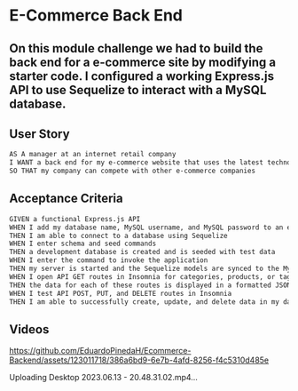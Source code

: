# E-Commerce Back End

## On this module challenge we had to build the back end for a e-commerce site by modifying a starter code. I configured a working Express.js API to use Sequelize to interact with a MySQL database.

## User Story

```md
AS A manager at an internet retail company
I WANT a back end for my e-commerce website that uses the latest technologies
SO THAT my company can compete with other e-commerce companies
```

## Acceptance Criteria

```md
GIVEN a functional Express.js API
WHEN I add my database name, MySQL username, and MySQL password to an environment variable file
THEN I am able to connect to a database using Sequelize
WHEN I enter schema and seed commands
THEN a development database is created and is seeded with test data
WHEN I enter the command to invoke the application
THEN my server is started and the Sequelize models are synced to the MySQL database
WHEN I open API GET routes in Insomnia for categories, products, or tags
THEN the data for each of these routes is displayed in a formatted JSON
WHEN I test API POST, PUT, and DELETE routes in Insomnia
THEN I am able to successfully create, update, and delete data in my database
```

## Videos

https://github.com/EduardoPinedaH/Ecommerce-Backend/assets/123011718/386a6bd9-6e7b-4afd-8256-f4c5310d485e

Uploading Desktop 2023.06.13 - 20.48.31.02.mp4…

